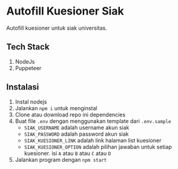 # Autofill Kuesioner Siak
Autofill kuesioner untuk siak universitas.

## Tech Stack
1. NodeJs
2. Puppeteer

## Instalasi
1. Instal nodejs
2. Jalankan ```npm i``` untuk menginstal 
3. Clone atau download repo ini dependencies
4. Buat file ```.env``` dengan menggunakan template dari ```.env.sample```
    - ```SIAK_USERNAME``` adalah username akun siak
    - ```SIAK_PASSWORD``` adalah password akun siak
    - ```SIAK_KUESIONER_LINK``` adalah link halaman list kuesioner
    - ```SIAK_KUESIONER_OPTION``` adalah pilihan jawaban untuk setiap kuesioner. isi ```A``` atau ```B``` atau ```C``` atau ```D``` 
5. Jalankan program dengan ```npm start```
    